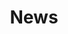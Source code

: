 ---
title: "News"
meta_title: ""
description: "News Page"
identifier: News
name: News
menus: 
  main:
    weight: 2
draft: false
_build:
  render: ""
---